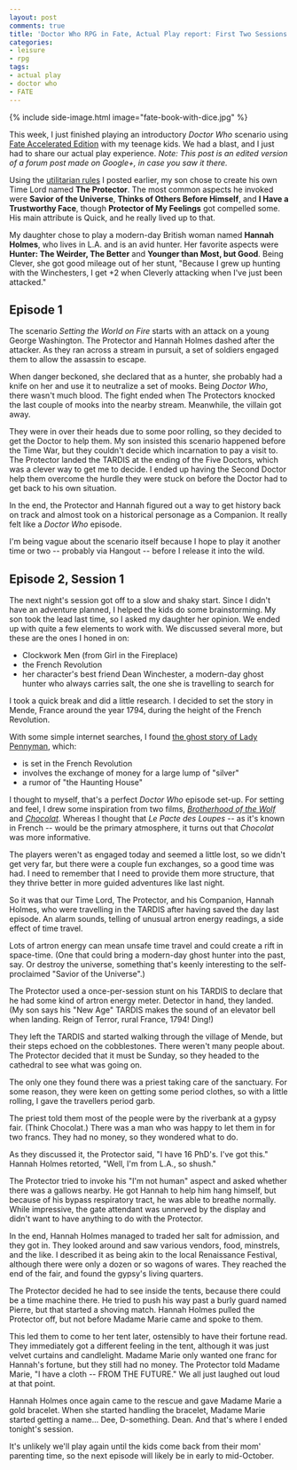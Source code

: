 ```yaml
---
layout: post
comments: true
title: 'Doctor Who RPG in Fate, Actual Play report: First Two Sessions'
categories:
- leisure
- rpg
tags:
- actual play
- doctor who
- FATE
---
```


{% include side-image.html image="fate-book-with-dice.jpg" %}

This week, I just finished playing an introductory _Doctor Who_ scenario using [Fate Accelerated Edition](http://www.evilhat.com/home/fae/‎) with my teenage kids. We had a blast, and I just had to share our actual play experience. _Note: This post is an edited version of a forum post made on Google+, in case you saw it there._

Using the [utilitarian rules](http://neontapir.com/wp/2013/08/fate-accelerated-edition-doctor-who/) I posted earlier, my son chose to create his own Time Lord named **The Protector**. The most common aspects he invoked were __Savior of the Universe__, __Thinks of Others Before Himself__, and __I Have a Trustworthy Face__, though __Protector of My Feelings__ got compelled some. His main attribute is Quick, and he really lived up to that.

My daughter chose to play a modern-day British woman named **Hannah Holmes**, who lives in L.A. and is an avid hunter. Her favorite aspects were __Hunter: The Weirder, The Better__ and __Younger than Most, but Good__. Being Clever, she got good mileage out of her stunt, "Because I grew up hunting with the Winchesters, I get +2 when Cleverly attacking when I've just been attacked."

## Episode 1

The scenario _Setting the World on Fire_ starts with an attack on a young George Washington. The Protector and Hannah Holmes dashed after the attacker. As they ran across a stream in pursuit, a set of soldiers engaged them to allow the assassin to escape.

When danger beckoned, she declared that as a hunter, she probably had a knife on her and use it to neutralize a set of mooks. Being _Doctor Who_, there wasn't much blood. The fight ended when The Protectors knocked the last couple of mooks into the nearby stream. Meanwhile, the villain got away.

They were in over their heads due to some poor rolling, so they decided to get the Doctor to help them. My son insisted this scenario happened before the Time War, but they couldn't decide which incarnation to pay a visit to. The Protector landed the TARDIS at the ending of the Five Doctors, which was a clever way to get me to decide. I ended up having the Second Doctor help them overcome the hurdle they were stuck on before the Doctor had to get back to his own situation.

In the end, the Protector and Hannah figured out a way to get history back on track and almost took on a historical personage as a Companion. It really felt like a _Doctor Who_ episode.

I'm being vague about the scenario itself because I hope to play it another time or two -- probably via Hangout -- before I release it into the wild.

## Episode 2, Session 1

The next night's session got off to a slow and shaky start. Since I didn't have an adventure planned, I helped the kids do some brainstorming. My son took the lead last time, so I asked my daughter her opinion. We ended up with quite a few elements to work with. We discussed several more, but these are the ones I honed in on:

*   Clockwork Men (from Girl in the Fireplace)
*   the French Revolution
*   her character's best friend Dean Winchester, a modern-day ghost hunter who always carries salt, the one she is travelling to search for

I took a quick break and did a little research. I decided to set the story in Mende, France around the year 1794, during the height of the French Revolution.

With some simple internet searches, I found [the ghost story of Lady Pennyman](http://books.google.com/books?id=-DiAWeAtWhsC), which:

*   is set in the French Revolution
*   involves the exchange of money for a large lump of "silver"
*   a rumor of "the Haunting House"

I thought to myself, that's a perfect _Doctor Who_ episode set-up. For setting and feel, I drew some inspiration from two films, [_Brotherhood of the Wolf_](http://www.imdb.com/title/tt0237534/) and [_Chocolat_](http://www.imdb.com/title/tt0241303/‎). Whereas I thought that _Le Pacte des Loupes_ -- as it's known in French -- would be the primary atmosphere, it turns out that _Chocolat_ was more informative.

The players weren't as engaged today and seemed a little lost, so we didn't get very far, but there were a couple fun exchanges, so a good time was had. I need to remember that I need to provide them more structure, that they thrive better in more guided adventures like last night.

So it was that our Time Lord, The Protector, and his Companion, Hannah Holmes, who were travelling in the TARDIS after having saved the day last episode. An alarm sounds, telling of unusual artron energy readings, a side effect of time travel.

Lots of artron energy can mean unsafe time travel and could create a rift in space-time. (One that could bring a modern-day ghost hunter into the past, say. Or destroy the universe, something that's keenly interesting to the self-proclaimed "Savior of the Universe".)

The Protector used a once-per-session stunt on his TARDIS to declare that he had some kind of artron energy meter. Detector in hand, they landed. (My son says his "New Age" TARDIS makes the sound of an elevator bell when landing. Reign of Terror, rural France, 1794! Ding!)

They left the TARDIS and started walking through the village of Mende, but their steps echoed on the cobblestones. There weren't many people about. The Protector decided that it must be Sunday, so they headed to the cathedral to see what was going on.

The only one they found there was a priest taking care of the sanctuary. For some reason, they were keen on getting some period clothes, so with a little rolling, I gave the travellers period garb.

The priest told them most of the people were by the riverbank at a gypsy fair. (Think Chocolat.) There was a man who was happy to let them in for two francs. They had no money, so they wondered what to do.

As they discussed it, the Protector said, "I have 16 PhD's. I've got this." Hannah Holmes retorted, "Well, I'm from L.A., so shush."

The Protector tried to invoke his "I'm not human" aspect and asked whether there was a gallows nearby. He got Hannah to help him hang himself, but because of his bypass respiratory tract, he was able to breathe normally. While impressive, the gate attendant was unnerved by the display and didn't want to have anything to do with the Protector.

In the end, Hannah Holmes managed to traded her salt for admission, and they got in. They looked around and saw various vendors, food, minstrels, and the like. I described it as being akin to the local Renaissance Festival, although there were only a dozen or so wagons of wares. They reached the end of the fair, and found the gypsy's living quarters.

The Protector decided he had to see inside the tents, because there could be a time machine there. He tried to push his way past a burly guard named Pierre, but that started a shoving match. Hannah Holmes pulled the Protector off, but not before Madame Marie came and spoke to them.

This led them to come to her tent later, ostensibly to have their fortune read. They immediately got a different feeling in the tent, although it was just velvet curtains and candlelight. Madame Marie only wanted one franc for Hannah's fortune, but they still had no money. The Protector told Madame Marie, "I have a cloth -- FROM THE FUTURE." We all just laughed out loud at that point.

Hannah Holmes once again came to the rescue and gave Madame Marie a gold bracelet. When she started handling the bracelet, Madame Marie started getting a name... Dee, D-something. Dean. And that's where I ended tonight's session.

It's unlikely we'll play again until the kids come back from their mom' parenting time, so the next episode will likely be in early to mid-October.
